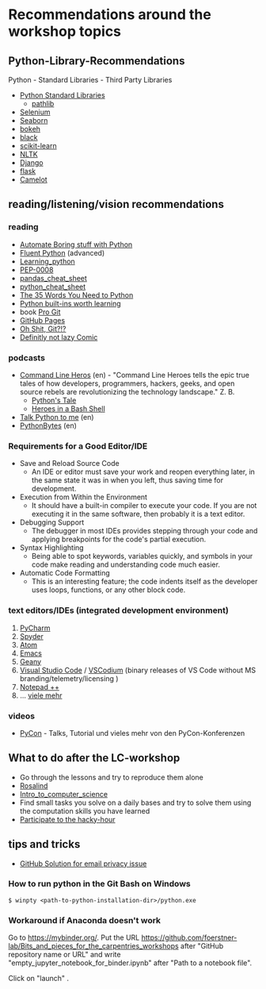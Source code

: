 # Recommendations around the workshop topics

## Python-Library-Recommendations
Python - Standard Libraries - Third Party Libraries
- [Python Standard Libraries](https://docs.python.org/3/library/)
  * [pathlib](https://docs.python.org/3/library/pathlib.html)
- [Selenium](https://pypi.org/project/selenium/)
- [Seaborn](https://seaborn.pydata.org/)
- [bokeh](https://docs.bokeh.org/en/latest/index.html)
- [black](https://pypi.org/project/black/)
- [scikit-learn](https://scikit-learn.org/stable/)
- [NLTK](https://www.nltk.org/)
- [Django](https://www.djangoproject.com/)
- [flask](https://www.fullstackpython.com/flask.html)
- [Camelot](https://camelot-py.readthedocs.io/en/master/)

## reading/listening/vision recommendations
### reading

- [Automate Boring stuff with Python](https://automatetheboringstuff.com/)
- [Fluent Python](https://www.oreilly.com/library/view/fluent-python/9781491946237/) (advanced)
- [Learning_python](oreilly.com/library/view/learning-python-5th/9781449355722/)
- [PEP-0008](https://www.python.org/dev/peps/pep-0008/)
- [pandas_cheat_sheet](https://github.com/pandas-dev/pandas/blob/master/doc/cheatsheet/Pandas_Cheat_Sheet.pdf)
- [python_cheat_sheet](https://github.com/ehmatthes/pcc/releases/download/v1.0.0/beginners_python_cheat_sheet_pcc_all.pdf)
- [The 35 Words You Need to Python](https://yawpitchroll.com/posts/the-35-words-you-need-to-python/)
- [Python built-ins worth learning](https://treyhunner.com/2019/05/python-builtins-worth-learning/)
- book [Pro Git](https://git-scm.com/book/en/v2)
- [GitHub Pages](https://pages.github.com/)
- [Oh Shit, Git?!?](https://ohshitgit.com/de)
- [Definitly not lazy Comic](https://www.commitstrip.com/en/2017/02/28/definitely-not-lazy/)

### podcasts
- [Command Line Heros](https://www.redhat.com/en/command-line-heroes) (en) - "Command Line Heroes tells the epic true tales of how developers, programmers, hackers, geeks, and open source rebels are revolutionizing the technology landscape." Z. B.
  * [Python's Tale](https://www.redhat.com/en/command-line-heroes/season-3/pythons-tale)
  * [Heroes in a Bash Shell](https://www.redhat.com/en/command-line-heroes/season-3/heroes-in-a-bash-shell)
- [Talk Python to me](https://talkpython.fm/) (en)
- [PythonBytes](https://pythonbytes.fm/) (en)


### Requirements for a Good Editor/IDE
- Save and Reload Source Code 
    - An IDE or editor must save your work and reopen everything later, in the same state it was in when you left, thus saving time for development.
- Execution from Within the Environment
    - It should have a built-in compiler to execute your code. If you are not executing it in the same software, then probably it is a text editor. 
- Debugging Support
    - The debugger in most IDEs provides stepping through your code and applying breakpoints for the code's partial execution. 
- Syntax Highlighting
    - Being able to spot keywords, variables quickly, and symbols in your code make reading and understanding code much easier.
- Automatic Code Formatting
    - This is an interesting feature; the code indents itself as the developer uses loops, functions, or any other block code.

### text editors/IDEs (integrated development environment)
1) [PyCharm](https://www.jetbrains.com/pycharm/)
2) [Spyder](https://www.spyder-ide.org/)
3) [Atom](https://atom.io/)
4) [Emacs](https://www.gnu.org/software/emacs/)
5) [Geany](https://www.geany.org/)
6) [Visual Studio Code](https://code.visualstudio.com/) / [VSCodium](https://github.com/VSCodium/vscodium) (binary releases of VS Code without MS branding/telemetry/licensing )
7) [Notepad ++](https://notepad-plus-plus.org/)
8) ... [viele mehr](https://en.wikipedia.org/wiki/List_of_text_editors)

### videos
- [PyCon](https://www.youtube.com/results?search_query=pycon&search_type=) - Talks, Tutorial und vieles mehr von den PyCon-Konferenzen

## What to do after the LC-workshop
 - Go through the lessons and try to reproduce them alone
  - [Rosalind](http://rosalind.info/problems/locations/)
 - [Intro_to_computer_science](https://www.udacity.com/course/introduction-to-python--ud1110)
 - Find small tasks you solve on a daily bases and try to solve them using the computation skills you have learned
 - [Participate to the hacky-hour](https://hackyhour.github.io/Cologne/)
 
## tips and tricks

- [GitHub Solution for email privacy issue](https://help.github.com/en/github/setting-up-and-managing-your-github-user-account/setting-your-commit-email-address)

### How to run python in the Git Bash on Windows
```
$ winpty <path-to-python-installation-dir>/python.exe
```

### Workaround if Anaconda doesn't work
Go to https://mybinder.org/. Put the URL
https://github.com/foerstner-lab/Bits_and_pieces_for_the_carpentries_workshops
after "GitHub repository name or URL" and write
"empty_jupyter_notebook_for_binder.ipynb" after "Path to a notebook
file".

Click on "launch" .

